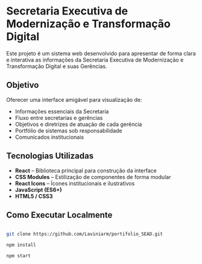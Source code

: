 # Secretaria Executiva de Modernização e Transformação Digital

Este projeto é um sistema web desenvolvido para apresentar de forma clara e interativa as informações da Secretaria Executiva de Modernização e Transformação Digital e suas Gerências.


## Objetivo

Oferecer uma interface amigável para visualização de:

- Informações essenciais da Secretaria
- Fluxo entre secretarias e gerências
- Objetivos e diretrizes de atuação de cada gerência
- Portfólio de sistemas sob responsabilidade
- Comunicados institucionais


## Tecnologias Utilizadas

- **React** – Biblioteca principal para construção da interface
- **CSS Modules** – Estilização de componentes de forma modular
- **React Icons** – Ícones institucionais e ilustrativos
- **JavaScript (ES6+)**
- **HTML5 / CSS3**


## Como Executar Localmente

```bash

git clone https://github.com/Laviniarm/portifolio_SEAD.git

npm install

npm start



